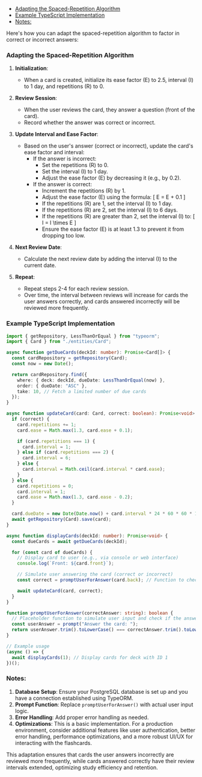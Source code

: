 - [Adapting the Spaced-Repetition Algorithm](#adapting-the-spaced-repetition-algorithm)
- [Example TypeScript Implementation](#example-typescript-implementation)
- [Notes:](#notes)

Here's how you can adapt the spaced-repetition algorithm to factor in correct or incorrect answers:

### Adapting the Spaced-Repetition Algorithm

1. **Initialization**:

   - When a card is created, initialize its ease factor (E) to 2.5, interval (I) to 1 day, and repetitions (R) to 0.

2. **Review Session**:

   - When the user reviews the card, they answer a question (front of the card).
   - Record whether the answer was correct or incorrect.

3. **Update Interval and Ease Factor**:

   - Based on the user's answer (correct or incorrect), update the card's ease factor and interval:
     - If the answer is incorrect:
       - Set the repetitions (R) to 0.
       - Set the interval (I) to 1 day.
       - Adjust the ease factor (E) by decreasing it (e.g., by 0.2).
     - If the answer is correct:
       - Increment the repetitions (R) by 1.
       - Adjust the ease factor (E) using the formula:
         \[
         E = E + 0.1
         \]
       - If the repetitions (R) are 1, set the interval (I) to 1 day.
       - If the repetitions (R) are 2, set the interval (I) to 6 days.
       - If the repetitions (R) are greater than 2, set the interval (I) to:
         \[
         I = I \times E
         \]
       - Ensure the ease factor (E) is at least 1.3 to prevent it from dropping too low.

4. **Next Review Date**:

   - Calculate the next review date by adding the interval (I) to the current date.

5. **Repeat**:
   - Repeat steps 2-4 for each review session.
   - Over time, the interval between reviews will increase for cards the user answers correctly, and cards answered incorrectly will be reviewed more frequently.

### Example TypeScript Implementation

```typescript
import { getRepository, LessThanOrEqual } from "typeorm";
import { Card } from "./entities/Card";

async function getDueCards(deckId: number): Promise<Card[]> {
  const cardRepository = getRepository(Card);
  const now = new Date();

  return cardRepository.find({
    where: { deck: deckId, dueDate: LessThanOrEqual(now) },
    order: { dueDate: "ASC" },
    take: 10, // Fetch a limited number of due cards
  });
}

async function updateCard(card: Card, correct: boolean): Promise<void> {
  if (correct) {
    card.repetitions += 1;
    card.ease = Math.max(1.3, card.ease + 0.1);

    if (card.repetitions === 1) {
      card.interval = 1;
    } else if (card.repetitions === 2) {
      card.interval = 6;
    } else {
      card.interval = Math.ceil(card.interval * card.ease);
    }
  } else {
    card.repetitions = 0;
    card.interval = 1;
    card.ease = Math.max(1.3, card.ease - 0.2);
  }

  card.dueDate = new Date(Date.now() + card.interval * 24 * 60 * 60 * 1000);
  await getRepository(Card).save(card);
}

async function displayCards(deckId: number): Promise<void> {
  const dueCards = await getDueCards(deckId);

  for (const card of dueCards) {
    // Display card to user (e.g., via console or web interface)
    console.log(`Front: ${card.front}`);

    // Simulate user answering the card (correct or incorrect)
    const correct = promptUserForAnswer(card.back); // Function to check if the user's answer is correct

    await updateCard(card, correct);
  }
}

function promptUserForAnswer(correctAnswer: string): boolean {
  // Placeholder function to simulate user input and check if the answer is correct
  const userAnswer = prompt("Answer the card: ");
  return userAnswer.trim().toLowerCase() === correctAnswer.trim().toLowerCase();
}

// Example usage
(async () => {
  await displayCards(1); // Display cards for deck with ID 1
})();
```

### Notes:

1. **Database Setup**: Ensure your PostgreSQL database is set up and you have a connection established using TypeORM.
2. **Prompt Function**: Replace `promptUserForAnswer()` with actual user input logic.
3. **Error Handling**: Add proper error handling as needed.
4. **Optimizations**: This is a basic implementation. For a production environment, consider additional features like user authentication, better error handling, performance optimizations, and a more robust UI/UX for interacting with the flashcards.

This adaptation ensures that cards the user answers incorrectly are reviewed more frequently, while cards answered correctly have their review intervals extended, optimizing study efficiency and retention.
